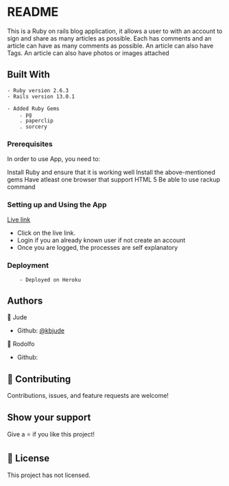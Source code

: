 # README

This is a Ruby on rails blog application, it allows a user to with an account to sign and share as many articles as possible. Each has comments and an article can have as many comments as possible. An article can also have Tags. An article can also have photos or images attached

## Built With

    - Ruby version 2.6.3
    - Rails version 13.0.1
   
    - Added Ruby Gems
        . pg
        . paperclip
        . sorcery
        
### Prerequisites
In order to use App, you need to:

Install Ruby and ensure that it is working well
Install the above-mentioned gems
Have atleast one browser that support HTML 5
Be able to use rackup command

### Setting up and Using the App
[Live link](https://infinite-earth-10020.herokuapp.com/)
- Click on the live link.
- Login if you an already known user if not create an account
- Once you are logged, the processes are self explanatory


### Deployment
        - Deployed on Heroku

## Authors

👤 Jude

- Github: [@kbjude](https://github.com/kbjude)

👤 Rodolfo

- Github: []()

## 🤝 Contributing

Contributions, issues, and feature requests are welcome!

## Show your support

Give a ⭐️ if you like this project!

## 📝 License

This project has not licensed.
